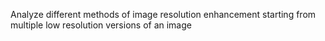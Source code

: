 Analyze different methods of image resolution enhancement starting from multiple low resolution versions of an image